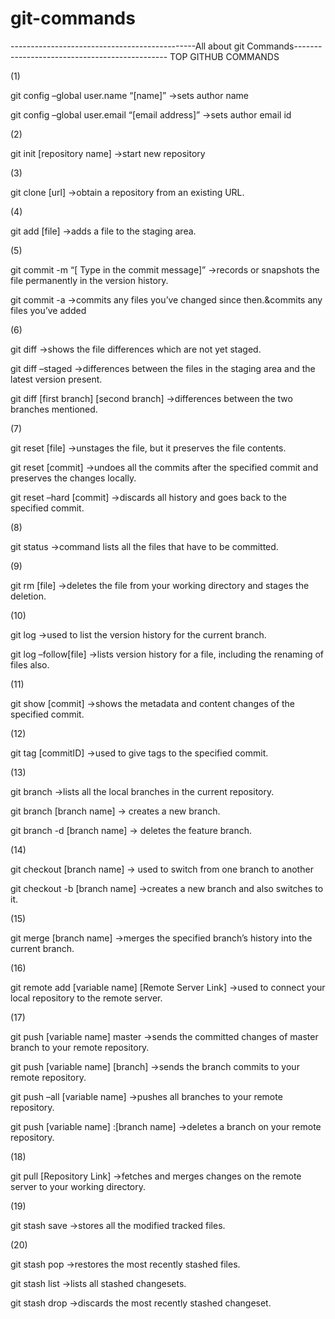 # git-commands

----------------------------------------------All about git Commands----------------------------------------------
                                               TOP GITHUB COMMANDS

(1)

git config –global user.name “[name]” ->sets author name

git config –global user.email “[email address]” ->sets author email id

(2)

git init [repository name] ->start new repository

(3)

git clone [url] ->obtain a repository from an existing URL.

(4)

git add [file] ->adds a file to the staging area.

(5)

git commit -m “[ Type in the commit message]” ->records or snapshots the file permanently in the version history.

git commit -a ->commits any files you’ve changed since then.&commits any files you’ve added

(6)

git diff ->shows the file differences which are not yet staged.

git diff –staged ->differences between the files in the staging area and the latest version present.

git diff [first branch] [second branch] ->differences between the two branches mentioned.

(7)

git reset [file] ->unstages the file, but it preserves the file contents.

git reset [commit] ->undoes all the commits after the specified commit and preserves the changes locally.

git reset –hard [commit] ->discards all history and goes back to the specified commit.

(8)

git status ->command lists all the files that have to be committed.

(9)

git rm [file] ->deletes the file from your working directory and stages the deletion.

(10)

git log ->used to list the version history for the current branch.

git log –follow[file] ->lists version history for a file, including the renaming of files also.

(11)

git show [commit] ->shows the metadata and content changes of the specified commit.

(12)

git tag [commitID] ->used to give tags to the specified commit.

(13)

git branch ->lists all the local branches in the current repository.

git branch [branch name] -> creates a new branch.

git branch -d [branch name] -> deletes the feature branch.

(14)

git checkout [branch name] -> used to switch from one branch to another

git checkout -b [branch name] ->creates a new branch and also switches to it.

(15)

git merge [branch name] ->merges the specified branch’s history into the current branch.

(16)

git remote add [variable name] [Remote Server Link] ->used to connect your local repository to the remote server.

(17)

git push [variable name] master ->sends the committed changes of master branch to your remote repository.

git push [variable name] [branch] ->sends the branch commits to your remote repository.

git push –all [variable name] ->pushes all branches to your remote repository.

git push [variable name] :[branch name] ->deletes a branch on your remote repository.

(18)

git pull [Repository Link] ->fetches and merges changes on the remote server to your working directory.

(19)

git stash save ->stores all the modified tracked files.

(20)

git stash pop ->restores the most recently stashed files.

git stash list ->lists all stashed changesets.

git stash drop ->discards the most recently stashed changeset.
